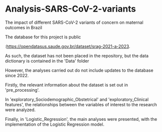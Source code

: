 # Analysis-SARS-CoV-2-variants
 The impact of different SARS-CoV-2 variants of concern on maternal outcomes in Brazil

The database for this project is public

:https://opendatasus.saude.gov.br/dataset/srag-2021-a-2023.

As such, the dataset has not been placed in the repository, but the data dictionary is contained in the 'Data' folder

However, the analyses carried out do not include updates to the database since 2022.

Firstly, the relevant information about the dataset is set out in 'pre_processing'. 

In 'exploratory_Sociodemographic_Obstetrical' and 'exploratory_Clinical features', the relationships between the variables of interest to the research were analyzed.

Finally, in 'Logistic_Regression', the main analyses were presented, with the implementation of the Logistic Regression model. 
